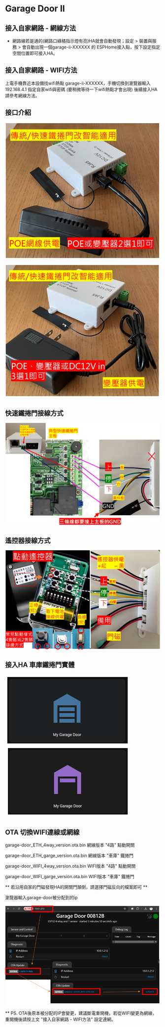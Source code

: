# Garage Door II

## 接入自家網路 - 網線方法
- 網路線若是通的(網路口綠橘指示燈有亮)HA就會自動發現；設定 > 裝置與服務 > 會自動出現一個garage-ii-XXXXXX 的 ESPHome接入點，按下設定指定空間位置即可接入HA。
## 接入自家網路 - WIFI方法

上電手機靠近本設備找wifi熱點 garage-ii-XXXXXX，手機切換到瀏覽器輸入192.168.4.1 指定自家wifi與密碼 (要稍微等待一下wifi熱點才會出現) 後續接入HA請參考網線方法。

## 接口介紹


![Mosquitto_broker](/garage_door_ii/image/112349.png)

![Mosquitto_broker](/garage_door_ii/image/113020.png)

## 快速鐵捲門接線方式 ##

![Mosquitto_broker](/garage_door/image/140822.png)

## 遙控器接線方式 ##

![Mosquitto_broker](/garage_door/image/140841.png)



## 接入HA 車庫鐵捲門實體 ##

![Mosquitto_broker](/garage_door/image/110253.png)


## OTA 切換WIFI連線或網線 ##

garage-door_ETH_4way_version.ota.bin        網線版本 "4路" 點動開關

garage-door_ETH_garge_version.ota.bin       網線版本 "車庫" 鐵捲門

garage-door_WIFI_4way_version.ota.bin       WIFI版本 "4路" 點動開關

garage-door_WIFI_garge_version.ota.bin       WIFI版本 "車庫" 鐵捲門

** 若沿用自家的門磁發現HA的開關門顛倒，請選擇門磁反向的檔案即可 **

瀏覽器輸入garage-door被分配到的ip

![Mosquitto_broker](/garage_door/image/201829.png)

** PS. OTA後原本被分配的IP會變更，建議斷電重開機，若從WIFI變更為網線，重開機後請按上文 "接入自家網路 - WIFI方法" 設定連網。

